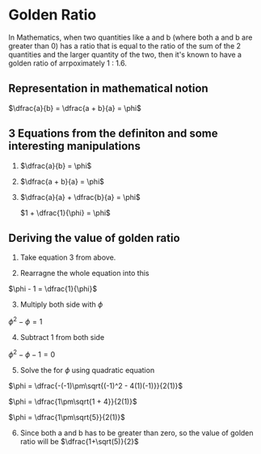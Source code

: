 # Golden Ratio

In Mathematics, when two quantities like a and b (where both a and b are greater than 0) has a ratio that is equal to the ratio of the sum of the 2 quantities and the larger quantity of the two, then it's known to have a golden ratio of arrpoximately 1 : 1.6.

## Representation in mathematical notion

$`\dfrac{a}{b} = \dfrac{a + b}{a} = \phi`$

## 3 Equations from the definiton and some interesting manipulations

1. $`\dfrac{a}{b} = \phi`$

2. $`\dfrac{a + b}{a} = \phi`$

3. $`\dfrac{a}{a} + \dfrac{b}{a} = \phi`$

   $`1 + \dfrac{1}{\phi} = \phi`$

## Deriving the value of golden ratio

1. Take equation 3 from above.

2. Rearragne the whole equation into this

$`\phi - 1 = \dfrac{1}{\phi}`$

3. Multiply both side with $`\phi`$

$`\phi^2 - \phi = 1`$

4. Subtract 1 from both side

$`\phi^2 - \phi - 1 = 0`$

5. Solve the for $`\phi`$ using quadratic equation

$`\phi = \dfrac{-(-1)\pm\sqrt{(-1)^2 - 4(1)(-1)}}{2(1)}`$

$`\phi = \dfrac{1\pm\sqrt{1 + 4}}{2(1)}`$

$`\phi = \dfrac{1\pm\sqrt{5}}{2(1)}`$

6. Since both a and b has to be greater than zero, so the value of golden ratio will be $`\dfrac{1+\sqrt(5)}{2}`$
